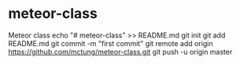 # meteor-class
Meteor class
echo "# meteor-class" >> README.md
git init
git add README.md
git commit -m "first commit"
git remote add origin https://github.com/mctung/meteor-class.git
git push -u origin master
